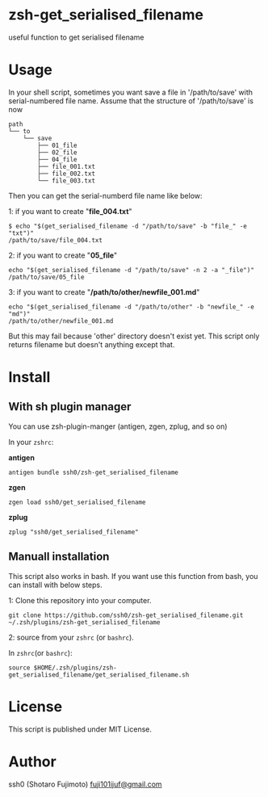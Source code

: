 # zsh-get_serialised_filename

useful function to get serialised filename

# Usage

In your shell script, sometimes you want save a file in '/path/to/save'
with serial-numbered file name.
Assume that the structure of '/path/to/save' is now

```
path
└── to
    └── save
        ├── 01_file
        ├── 02_file
        ├── 04_file
        ├── file_001.txt
        ├── file_002.txt
        └── file_003.txt
```

Then you can get the serial-numberd file name like below:

1: if you want to create "**file_004.txt**"

```
$ echo "$(get_serialised_filename -d "/path/to/save" -b "file_" -e "txt")"
/path/to/save/file_004.txt
```

2: if you want to create "**05_file**"

```
echo "$(get_serialised_filename -d "/path/to/save" -n 2 -a "_file")"
/path/to/save/05_file
```

3: if you want to create "**/path/to/other/newfile_001.md**"

```
echo "$(get_serialised_filename -d "/path/to/other" -b "newfile_" -e "md")"
/path/to/other/newfile_001.md
```

But this may fail because 'other' directory doesn't exist yet.
This script only returns filename but doesn't anything except that.

# Install

## With sh plugin manager

You can use zsh-plugin-manger (antigen, zgen, zplug, and so on)

In your `zshrc`:

**antigen**

```
antigen bundle ssh0/zsh-get_serialised_filename
```

**zgen**

```
zgen load ssh0/get_serialised_filename
```

**zplug**

```
zplug "ssh0/get_serialised_filename"
```

## Manuall installation

This script also works in bash. If you want use this function from bash,
you can install with below steps.

1: Clone this repository into your computer.

```
git clone https://github.com/ssh0/zsh-get_serialised_filename.git ~/.zsh/plugins/zsh-get_serialised_filename
```

2: source from your `zshrc` (or `bashrc`).

In `zshrc`(or `bashrc`):

```
source $HOME/.zsh/plugins/zsh-get_serialised_filename/get_serialised_filename.sh
```

# License

This script is published under MIT License.

# Author

ssh0 (Shotaro Fujimoto) <fuji101ijuf@gmail.com>

